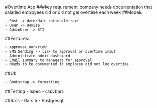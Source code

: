 #Overtime App
###Key requirement: company needs documentation that salaried employees did or did not get overtime each week
##Models

    - Post -> date:date rationale:text
    - User -> Devise
    - AdminUser -> STI

##Features:

    - Approval Workflow
    - SMS Sending -> link to approval or overtime input
    - Administrate admin dashboard
    - Email summary to managers for approval
    - Needs to be documented if employee did not log overtime

##UI:

    - Bootstrap -> formatting

##Testing
	- rspec
	- capybara
	
##Rails
	- Rails 5
	- Postgresql